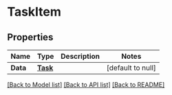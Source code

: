 # TaskItem

## Properties
Name | Type | Description | Notes
------------ | ------------- | ------------- | -------------
**Data** | [**Task**](Task.md) |  | [default to null]

[[Back to Model list]](../README.md#documentation-for-models) [[Back to API list]](../README.md#documentation-for-api-endpoints) [[Back to README]](../README.md)


